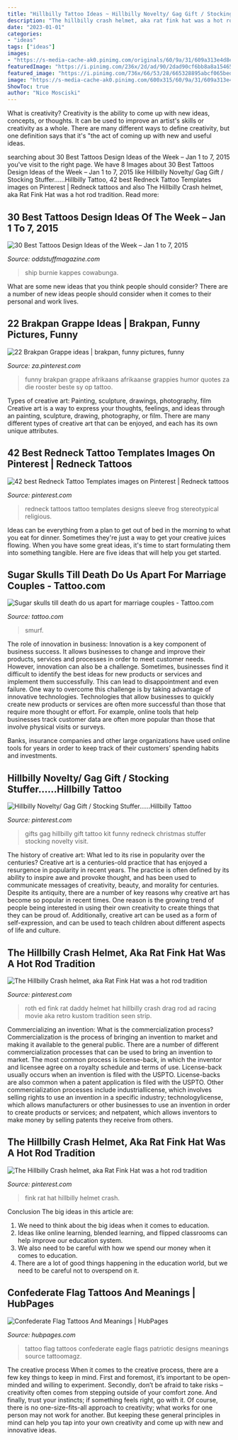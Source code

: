 ```yaml
---
title: "Hillbilly Tattoo Ideas ~ Hillbilly Novelty/ Gag Gift / Stocking Stuffer......hillbilly Tattoo"
description: "The hillbilly crash helmet, aka rat fink hat was a hot rod tradition"
date: "2023-01-01"
categories:
- "ideas"
tags: ["ideas"]
images:
- "https://s-media-cache-ak0.pinimg.com/originals/60/9a/31/609a313e4d8e95813d31962eeb45dac0.jpg"
featuredImage: "https://i.pinimg.com/236x/2d/ad/90/2dad90cf6bb8a8a154654331a481e271--afrikaans-south-africa.jpg"
featured_image: "https://i.pinimg.com/736x/66/53/28/665328895abcf065bed5373563c9638f--redneck-tattoos-rednecks.jpg"
image: "https://s-media-cache-ak0.pinimg.com/600x315/60/9a/31/609a313e4d8e95813d31962eeb45dac0.jpg"
ShowToc: true
author: "Nico Mosciski"
---
```



What is creativity?
Creativity is the ability to come up with new ideas, concepts, or thoughts. It can be used to improve an artist's skills or creativity as a whole. There are many different ways to define creativity, but one definition says that it's "the act of coming up with new and useful ideas.

	

		
searching about 30 Best Tattoos Design Ideas of the Week – Jan 1 to 7, 2015 you've visit to the right page. We have 8 Images about 30 Best Tattoos Design Ideas of the Week – Jan 1 to 7, 2015 like Hillbilly Novelty/ Gag Gift / Stocking Stuffer......Hillbilly Tattoo, 42 best Redneck Tattoo Templates images on Pinterest | Redneck tattoos and also The Hillbilly Crash helmet, aka Rat Fink Hat was a hot rod tradition. Read more:
		
    
## 30 Best Tattoos Design Ideas Of The Week – Jan 1 To 7, 2015

<img loading=lazy src="https://oddstuffmagazine.com/wp-content/uploads/2015/01/Le-Morte-d-Arthur-first-8hr-session-on-by-Norm-Wright-of-Art-With-A-Pulse-Tattoo-in-Glenn-Burnie-MD-650x650.png" onerror="this.onerror=null;this.src='https://tse2.mm.bing.net/th?id=OIP.5xgo5KFwrmd-6APFmBJxawHaHa&amp;pid=15.1';" alt="30 Best Tattoos Design Ideas of the Week – Jan 1 to 7, 2015">

_Source: oddstuffmagazine.com_

>ship burnie kappes cowabunga. 

	

What are some new ideas that you think people should consider?
There are a number of new ideas people should consider when it comes to their personal and work lives.

    
## 22 Brakpan Grappe Ideas | Brakpan, Funny Pictures, Funny

<img loading=lazy src="https://i.pinimg.com/236x/2d/ad/90/2dad90cf6bb8a8a154654331a481e271--afrikaans-south-africa.jpg" onerror="this.onerror=null;this.src='https://tse2.mm.bing.net/th?id=OIP.4UUCo8rt6wQVBghMcolGWgAAAA&amp;pid=15.1';" alt="22 Brakpan Grappe ideas | brakpan, funny pictures, funny">

_Source: za.pinterest.com_

>funny brakpan grappe afrikaans afrikaanse grappies humor quotes za die rooster beste sy op tattoo. 

	

Types of creative art: Painting, sculpture, drawings, photography, film
Creative art is a way to express your thoughts, feelings, and ideas through an painting, sculpture, drawing, photography, or film. There are many different types of creative art that can be enjoyed, and each has its own unique attributes.

    
## 42 Best Redneck Tattoo Templates Images On Pinterest | Redneck Tattoos

<img loading=lazy src="https://i.pinimg.com/736x/66/53/28/665328895abcf065bed5373563c9638f--redneck-tattoos-rednecks.jpg" onerror="this.onerror=null;this.src='https://tse2.mm.bing.net/th?id=OIP.aGtXJtHIwpkxUZbffdiKBQHaJ5&amp;pid=15.1';" alt="42 best Redneck Tattoo Templates images on Pinterest | Redneck tattoos">

_Source: pinterest.com_

>redneck tattoos tattoo templates designs sleeve frog stereotypical religious. 

	

Ideas can be everything from a plan to get out of bed in the morning to what you eat for dinner. Sometimes they're just a way to get your creative juices flowing. When you have some great ideas, it's time to start formulating them into something tangible. Here are five ideas that will help you get started.

    
## Sugar Skulls Till Death Do Us Apart For Marriage Couples - Tattoo.com

<img loading=lazy src="https://www.tattoo.com/wp-content/uploads/files/u505972/smurf.jpg" onerror="this.onerror=null;this.src='https://tse3.mm.bing.net/th?id=OIP.jLZjBnhiMbMsnv2ADQV_6AHaEK&amp;pid=15.1';" alt="Sugar skulls till death do us apart for marriage couples - Tattoo.com">

_Source: tattoo.com_

>smurf. 

	

The role of innovation in business:
Innovation is a key component of business success. It allows businesses to change and improve their products, services and processes in order to meet customer needs. However, innovation can also be a challenge. Sometimes, businesses find it difficult to identify the best ideas for new products or services and implement them successfully. This can lead to disappointment and even failure.
One way to overcome this challenge is by taking advantage of innovative technologies. Technologies that allow businesses to quickly create new products or services are often more successful than those that require more thought or effort. For example, online tools that help businesses track customer data are often more popular than those that involve physical visits or surveys.

Banks, insurance companies and other large organizations have used online tools for years in order to keep track of their customers’ spending habits and investments.

    
## Hillbilly Novelty/ Gag Gift / Stocking Stuffer......Hillbilly Tattoo

<img loading=lazy src="https://i.pinimg.com/736x/49/96/1a/49961ad68fd7c0d15588f1bf3b5b696c.jpg" onerror="this.onerror=null;this.src='https://tse1.mm.bing.net/th?id=OIP.wEDwqe9UiloK_vkJ4qtE8wDREq&amp;pid=15.1';" alt="Hillbilly Novelty/ Gag Gift / Stocking Stuffer......Hillbilly Tattoo">

_Source: pinterest.com_

>gifts gag hillbilly gift tattoo kit funny redneck christmas stuffer stocking novelty visit. 

	

The history of creative art: What led to its rise in popularity over the centuries?
Creative art is a centuries-old practice that has enjoyed a resurgence in popularity in recent years. The practice is often defined by its ability to inspire awe and provoke thought, and has been used to communicate messages of creativity, beauty, and morality for centuries. Despite its antiquity, there are a number of key reasons why creative art has become so popular in recent times. One reason is the growing trend of people being interested in using their own creativity to create things that they can be proud of. Additionally, creative art can be used as a form of self-expression, and can be used to teach children about different aspects of life and culture.

    
## The Hillbilly Crash Helmet, Aka Rat Fink Hat Was A Hot Rod Tradition

<img loading=lazy src="https://s-media-cache-ak0.pinimg.com/originals/60/9a/31/609a313e4d8e95813d31962eeb45dac0.jpg" onerror="this.onerror=null;this.src='https://tse3.mm.bing.net/th?id=OIP.kRxWX-RvJ7Whdgz1gOPY5gHaJn&amp;pid=15.1';" alt="The Hillbilly Crash helmet, aka Rat Fink Hat was a hot rod tradition">

_Source: pinterest.com_

>roth ed fink rat daddy helmet hat hillbilly crash drag rod ad racing movie aka retro kustom tradition seen strip. 

	

Commercializing an invention: What is the commercialization process?
Commercialization is the process of bringing an invention to market and making it available to the general public. There are a number of different commercialization processes that can be used to bring an invention to market. The most common process is license-back, in which the inventor and licensee agree on a royalty schedule and terms of use. License-back usually occurs when an invention is filed with the USPTO. License-backs are also common when a patent application is filed with the USPTO. Other commercialization processes include industriallicense, which involves selling rights to use an invention in a specific industry; technologylicense, which allows manufacturers or other businesses to use an invention in order to create products or services; and netpatent, which allows inventors to make money by selling patents they receive from others.

    
## The Hillbilly Crash Helmet, Aka Rat Fink Hat Was A Hot Rod Tradition

<img loading=lazy src="https://s-media-cache-ak0.pinimg.com/600x315/60/9a/31/609a313e4d8e95813d31962eeb45dac0.jpg" onerror="this.onerror=null;this.src='https://tse3.mm.bing.net/th?id=OIP.EXCn29lFpX2dQTBGMmuDFgHaD4&amp;pid=15.1';" alt="The Hillbilly Crash helmet, aka Rat Fink Hat was a hot rod tradition">

_Source: pinterest.com_

>fink rat hat hillbilly helmet crash. 

	

Conclusion
The big ideas in this article are:
1. We need to think about the big ideas when it comes to education.
2. Ideas like online learning, blended learning, and flipped classrooms can help improve our education system.
3. We also need to be careful with how we spend our money when it comes to education.
4. There are a lot of good things happening in the education world, but we need to be careful not to overspend on it.

    
## Confederate Flag Tattoos And Meanings | HubPages

<img loading=lazy src="https://usercontent1.hubstatic.com/6209924_f520.jpg" onerror="this.onerror=null;this.src='https://tse1.mm.bing.net/th?id=OIP.33JJbA5epB73nQY98GGsWAHaFj&amp;pid=15.1';" alt="Confederate Flag Tattoos And Meanings | HubPages">

_Source: hubpages.com_

>tattoo flag tattoos confederate eagle flags patriotic designs meanings source tattoomagz. 

	

The creative process
When it comes to the creative process, there are a few key things to keep in mind. First and foremost, it’s important to be open-minded and willing to experiment. Secondly, don’t be afraid to take risks – creativity often comes from stepping outside of your comfort zone. And finally, trust your instincts; if something feels right, go with it.
Of course, there is no one-size-fits-all approach to creativity; what works for one person may not work for another. But keeping these general principles in mind can help you tap into your own creativity and come up with new and innovative ideas.

